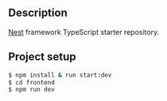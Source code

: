 
## Description

[Nest](https://github.com/nestjs/nest) framework TypeScript starter repository.

## Project setup

```bash
$ npm install & run start:dev
$ cd frontend
$ npm run dev
```
